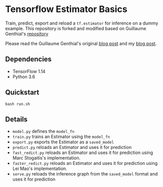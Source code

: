 # Tensorflow Estimator Basics

Train, predict, export and reload a `tf.estimator` for inference on a dummy example. This repository is forked and modified based on Guillaume Genthial's [repository](https://github.com/guillaumegenthial/tf-estimator-basics)

Please read the Guillaume Genthial's original [blog post](https://guillaumegenthial.github.io/serving-tensorflow-estimator.html) and my [blog post]().

## Dependencies

* TensorFlow 1.14
* Python 3.6

## Quickstart

```
bash run.sh
```

## Details

- `model.py` defines the `model_fn`
- `train.py` trains an Estimator using the `model_fn`
- `export.py` exports the Estimator as a `saved_model`
- `predict.py` reloads an Estimator and uses it for prediction
- `fast_redict.py` reloads an Estimator and uses it for prediction using Marc Stogaitis's implementation.
- `faster_redict.py` reloads an Estimator and uses it for prediction using Lei Mao's implementation.
- `serve.py` reloads the inference graph from the `saved_model` format and uses it for prediction
